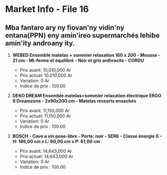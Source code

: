 # Market Info - File 16

## Mba fantaro ary ny fiovan'ny vidin'ny entana(PPN) eny amin'ireo supermarchés lehibe amin'ity androany ity.

1. **WEBED Ensemble matelas + sommier relaxation 160 x 200 - Mousse - 21 cm - Mi-ferme et équilibré - Noir et gris anthracite - CORDU**
   - Prix avant: 10,010,000 Ar
   - Prix actuel: 10,010,000 Ar
   - Variation: 0 Ar
   - Indice de prix : 100.00

2. **DEKO DREAM Ensemble matelas+sommier relaxation électrique ERGO 9 Dreamzone - 2x90x200 cm - Matelas ressorts ensachés**
   - Prix avant: 11,150,000 Ar
   - Prix actuel: 11,150,000 Ar
   - Variation: 0 Ar
   - Indice de prix : 100.00

3. **BOSCH - Cave a vin pose-libre - Porte: noir - SER6 - Classe énergie G - H: 186,00 cm x L: 60,00 cm x P: 61,00 cm**
   - Prix avant: 14,643,000 Ar
   - Prix actuel: 14,643,000 Ar
   - Variation: 0 Ar
   - Indice de prix : 100.00

